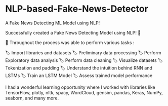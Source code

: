 # NLP-based-Fake-News-Detector
A Fake News Detecting ML Model using NLP!

Successfully created a Fake News Detecting Model using NLP! 🎉

🔖 Throughout the process was able to perform various tasks :

🏷 Import libraries and datasets
🏷 Preliminary data processing
🏷 Perform Exploratory data analysis
🏷 Perform data cleaning
🏷 Visualize datasets
🏷 Tokenization and padding
🏷 Understand the intuition behind RNN and LSTMs
🏷 Train an LSTM Model
🏷 Assess trained model performance

I had a wonderful learning opportunity where I worked with libraries like TensorFlow, plotly, nltk, spacy, WordCloud, gensim, pandas, Keras, NumPy, seaborn, and many more.
